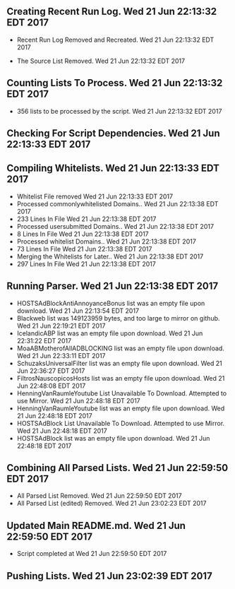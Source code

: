 ## Creating Recent Run Log. Wed 21 Jun 22:13:32 EDT 2017
* Recent Run Log Removed and Recreated. Wed 21 Jun 22:13:32 EDT 2017

* The Source List Removed. Wed 21 Jun 22:13:32 EDT 2017
## Counting Lists To Process. Wed 21 Jun 22:13:32 EDT 2017
* 	356 lists to be processed by the script. Wed 21 Jun 22:13:32 EDT 2017

## Checking For Script Dependencies. Wed 21 Jun 22:13:33 EDT 2017

## Compiling Whitelists. Wed 21 Jun 22:13:33 EDT 2017
* Whitelist File removed Wed 21 Jun 22:13:33 EDT 2017
* Processed commonlywhitelisted Domains.. Wed 21 Jun 22:13:38 EDT 2017
* 	233 Lines In File Wed 21 Jun 22:13:38 EDT 2017
* Processed usersubmitted Domains.. Wed 21 Jun 22:13:38 EDT 2017
* 	8 Lines In File Wed 21 Jun 22:13:38 EDT 2017
* Processed whitelist Domains.. Wed 21 Jun 22:13:38 EDT 2017
* 	73 Lines In File Wed 21 Jun 22:13:38 EDT 2017
* Merging the Whitelists for Later.. Wed 21 Jun 22:13:38 EDT 2017
* 	297 Lines In File Wed 21 Jun 22:13:38 EDT 2017

## Running Parser. Wed 21 Jun 22:13:38 EDT 2017
* HOSTSAdBlockAntiAnnoyanceBonus list was an empty file upon download. Wed 21 Jun 22:13:54 EDT 2017
* Blackweb list was 149123959 bytes, and too large to mirror on github. Wed 21 Jun 22:19:21 EDT 2017
* IcelandicABP list was an empty file upon download. Wed 21 Jun 22:31:22 EDT 2017
* MoaABMotherofAllADBLOCKING list was an empty file upon download. Wed 21 Jun 22:33:11 EDT 2017
* SchuzaksUniversalFilter list was an empty file upon download. Wed 21 Jun 22:36:27 EDT 2017
* FiltrosNauscopicosHosts list was an empty file upon download. Wed 21 Jun 22:48:08 EDT 2017
* HenningVanRaumleYoutube List Unavailable To Download. Attempted to use Mirror. Wed 21 Jun 22:48:18 EDT 2017
* HenningVanRaumleYoutube list was an empty file upon download. Wed 21 Jun 22:48:18 EDT 2017
* HOSTSAdBlock List Unavailable To Download. Attempted to use Mirror. Wed 21 Jun 22:48:18 EDT 2017
* HOSTSAdBlock list was an empty file upon download. Wed 21 Jun 22:48:18 EDT 2017

## Combining All Parsed Lists. Wed 21 Jun 22:59:50 EDT 2017
* All Parsed List Removed. Wed 21 Jun 22:59:50 EDT 2017
* All Parsed List (edited) Removed. Wed 21 Jun 23:02:23 EDT 2017

## Updated Main README.md. Wed 21 Jun 22:59:50 EDT 2017

* Script completed at Wed 21 Jun 22:59:50 EDT 2017
## Pushing Lists. Wed 21 Jun 23:02:39 EDT 2017
